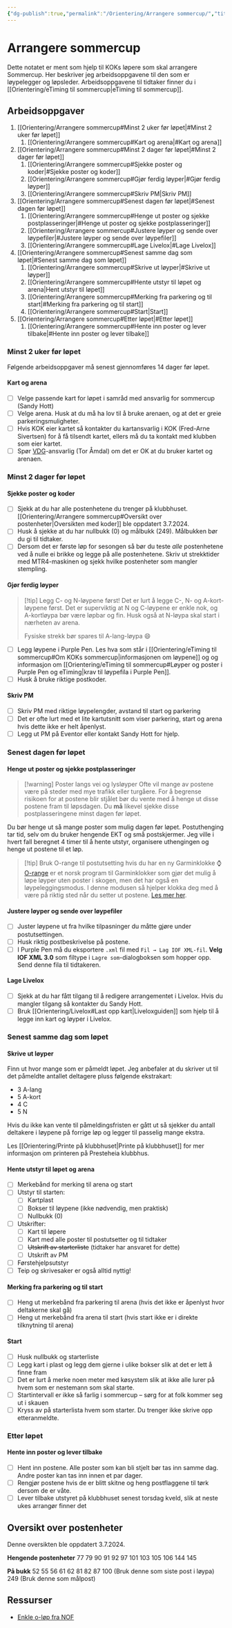 ```yaml
---
{"dg-publish":true,"permalink":"/Orientering/Arrangere sommercup/","title":"Arrangere sommercup"}
---
```



# Arrangere sommercup





Dette notatet er ment som hjelp til KOKs løpere som skal arrangere Sommercup. Her beskriver jeg arbeidsoppgavene til den som er løypelegger og løpsleder. Arbeidsoppgavene til tidtaker finner du i [[Orientering/eTiming til sommercup\|eTiming til sommercup]].

## Arbeidsoppgaver
1. [[Orientering/Arrangere sommercup#Minst 2 uker før løpet\|#Minst 2 uker før løpet]]
	1. [[Orientering/Arrangere sommercup#Kart og arena\|#Kart og arena]]
2. [[Orientering/Arrangere sommercup#Minst 2 dager før løpet\|#Minst 2 dager før løpet]]
	1. [[Orientering/Arrangere sommercup#Sjekke poster og koder\|#Sjekke poster og koder]]
	2. [[Orientering/Arrangere sommercup#Gjør ferdig løyper\|#Gjør ferdig løyper]]
	3. [[Orientering/Arrangere sommercup#Skriv PM\|Skriv PM]]
3. [[Orientering/Arrangere sommercup#Senest dagen før løpet\|#Senest dagen før løpet]]
	1. [[Orientering/Arrangere sommercup#Henge ut poster og sjekke postplasseringer\|#Henge ut poster og sjekke postplasseringer]]
	2. [[Orientering/Arrangere sommercup#Justere løyper og sende over løypefiler\|#Justere løyper og sende over løypefiler]]
	3. [[Orientering/Arrangere sommercup#Lage Livelox\|#Lage Livelox]]
4. [[Orientering/Arrangere sommercup#Senest samme dag som løpet\|#Senest samme dag som løpet]]
	1. [[Orientering/Arrangere sommercup#Skrive ut løyper\|#Skrive ut løyper]]
	2. [[Orientering/Arrangere sommercup#Hente utstyr til løpet og arena\|Hent utstyr til løpet]]
	3. [[Orientering/Arrangere sommercup#Merking fra parkering og til start\|#Merking fra parkering og til start]]
	4. [[Orientering/Arrangere sommercup#Start\|Start]]
5. [[Orientering/Arrangere sommercup#Etter løpet\|#Etter løpet]]
	1. [[Orientering/Arrangere sommercup#Hente inn poster og lever tilbake\|#Hente inn poster og lever tilbake]]

### Minst 2 uker før løpet
Følgende arbeidsoppgaver må senest gjennomføres 14 dager før løpet.

#### Kart og arena
- [ ] Velge passende kart for løpet i samråd med ansvarlig for sommercup (Sandy Hott)
- [ ] Velge arena. Husk at du må ha lov til å bruke arenaen, og at det er greie parkeringsmuligheter.
- [ ] Hvis KOK eier kartet så kontakter du kartansvarlig i KOK (Fred-Arne Sivertsen) for å få tilsendt kartet, ellers må du ta kontakt med klubben som eier kartet.
- [ ] Spør [VDG](https://www.orientering.no/next/page/arrangor)-ansvarlig (Tor Åmdal) om det er OK at du bruker kartet og arenaen.

### Minst 2 dager før løpet

#### Sjekke poster og koder
- [ ] Sjekk at du har alle postenhetene du trenger på klubbhuset. [[Orientering/Arrangere sommercup#Oversikt over postenheter\|Oversikten med koder]] ble oppdatert <span><span>3.7.2024</span></span>.
- [ ] Husk å sjekke at du har nullbukk (0) og målbukk (249). Målbukken bør du gi til tidtaker.
- [ ] Dersom det er første løp for sesongen så bør du teste *alle* postenhetene ved å nulle ei brikke og legge på alle postenhetene. Skriv ut strekktider med MTR4-maskinen og sjekk hvilke postenheter som mangler stempling.

#### Gjør ferdig løyper
>[!tip] Legg C- og N-løypene først!
>Det er lurt å legge C-, N- og A-kort-løypene først. Det er superviktig at N og C-løypene er enkle nok, og A-kortløypa bør være løpbar og fin. Husk også at N-løypa skal start i nærheten av arena. 
>
>Fysiske strekk bør spares til A-lang-løypa 😄

- [ ] Legg løypene i Purple Pen. Les hva som står i [[Orientering/eTiming til sommercup#Om KOKs sommercup\|informasjonen om løypene]] og og informasjon om [[Orientering/eTiming til sommercup#Løyper og poster i Purple Pen og eTiming\|krav til løypefila i Purple Pen]].
- [ ] Husk å bruke riktige postkoder.

#### Skriv PM
- [ ] Skriv PM med riktige løypelengder, avstand til start og parkering
- [ ] Det er ofte lurt med et lite kartutsnitt som viser parkering, start og arena hvis dette ikke er helt åpenlyst.
- [ ] Legg ut PM på Eventor eller kontakt Sandy Hott for hjelp.

### Senest dagen før løpet
#### Henge ut poster og sjekke postplasseringer
>[!warning] Poster langs vei og lysløyper
>Ofte vil mange av postene være på steder med mye trafikk eller turgåere. For å begrense risikoen for at postene blir stjålet bør du vente med å henge ut disse postene fram til løpsdagen. Du **må** likevel sjekke disse postplasseringene minst dagen før løpet.

Du bør henge ut så mange poster som mulig dagen før løpet. Postuthenging tar tid, selv om du bruker hengende EKT og små postskjermer. Jeg ville i hvert fall beregnet 4 timer til å hente utstyr, organisere uthengingen og henge ut postene til et løp.

>[!tip] Bruk O-range til postutsetting hvis du har en ny Garminklokke ⌚️
>[O-range](https://www.o-range.no/) er et norsk program til Garminklokker som gjør det mulig å løpe løyper uten poster i skogen, men det har også en løypeleggingsmodus. I denne modusen så hjelper klokka deg med å være på riktig sted når du setter ut postene. [Les mer her](https://www.o-range.no/index.php/course-setting).

#### Justere løyper og sende over løypefiler
- [ ] Juster løypene ut fra hvilke tilpasninger du måtte gjøre under postutsettingen. 
- [ ] Husk riktig postbeskrivelse på postene.
- [ ] I Purple Pen må du eksportere `.xml` fil med `Fil → Lag IOF XML-fil`. **Velg IOF XML 3.0** som filtype i `Lagre som`-dialogboksen som hopper opp. Send denne fila til tidtakeren.

#### Lage Livelox
- [ ] Sjekk at du har fått tilgang til å redigere arrangementet i Livelox. Hvis du mangler tilgang så kontakter du Sandy Hott.
- [ ] Bruk [[Orientering/Livelox#Last opp kart\|Liveloxguiden]] som hjelp til å legge inn kart og løyper i Livelox.

### Senest samme dag som løpet
#### Skrive ut løyper
Finn ut hvor mange som er påmeldt løpet. Jeg anbefaler at du skriver ut til det påmeldte antallet deltagere pluss følgende ekstrakart:
- 3 A-lang
- 5 A-kort
- 4 C
- 5 N

Hvis du ikke kan vente til påmeldingsfristen er gått ut så sjekker du antall deltakere i løypene på forrige løp og legger til passelig mange ekstra.

Les [[Orientering/Printe på klubbhuset\|Printe på klubbhuset]] for mer informasjon om printeren på Presteheia klubbhus.

#### Hente utstyr til løpet og arena
- [ ] Merkebånd for merking til arena og start
- [ ] Utstyr til starten:
	- [ ] Kartplast
	- [ ] Bokser til løypene (ikke nødvendig, men praktisk)
	- [ ] Nullbukk (0)
- [ ] Utskrifter:
	- [ ] Kart til løpere
	- [ ] Kart med alle poster til postutsetter og til tidtaker
	- [ ] ~~Utskrift av starterliste~~ (tidtaker har ansvaret for dette)
	- [ ] Utskrift av PM
- [ ] Førstehjelpsutstyr
- [ ] Teip og skrivesaker er også alltid nyttig!

#### Merking fra parkering og til start
- [ ] Heng ut merkebånd fra parkering til arena (hvis det ikke er åpenlyst hvor deltakerne skal gå)
- [ ] Heng ut merkebånd fra arena til start (hvis start ikke er i direkte tilknytning til arena)

#### Start
- [ ] Husk nullbukk og starterliste
- [ ] Legg kart i plast og legg dem gjerne i ulike bokser slik at det er lett å finne fram
- [ ] Det er lurt å merke noen meter med køsystem slik at ikke alle lurer på hvem som er nestemann som skal starte. 
- [ ] Startintervall er ikke så farlig i sommercup – sørg for at folk kommer seg ut i skauen
- [ ] Kryss av på starterlista hvem som starter. Du trenger ikke skrive opp etteranmeldte.

### Etter løpet
#### Hente inn poster og lever tilbake
- [ ] Hent inn postene. Alle poster som kan bli stjelt bør tas inn samme dag. Andre poster kan tas inn innen et par dager.
- [ ] Rengjør postene hvis de er blitt skitne og heng postflaggene til tørk dersom de er våte.
- [ ] Lever tilbake utstyret på klubbhuset senest torsdag kveld, slik at neste ukes arrangør finner det 

## Oversikt over postenheter
Denne oversikten ble oppdatert <span><span>3.7.2024</span></span>.

**Hengende postenheter**
77 
79 
90
91
92
97
101
103
105
106
144
145

**På bukk**
52
55
56
61
62
81
82
87
100 (Bruk denne som siste post i løypa)
249 (Bruk denne som målpost)

## Ressurser
- [Enkle o-løp fra NOF](https://www.enkleoløp.no/)
